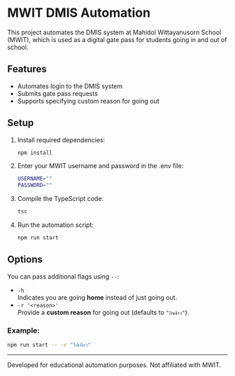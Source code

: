 # MWIT DMIS Automation

This project automates the DMIS system at Mahidol Wittayanusorn School (MWIT), which is used as a digital gate pass for students going in and out of school.

## Features

- Automates login to the DMIS system
- Submits gate pass requests
- Supports specifying custom reason for going out

## Setup

1. Install required dependencies:

   ```bash
   npm install
   ```

2. Enter your MWIT username and password in the .env file:

   ```bash
   USERNAME=""
   PASSWORD=""
   ```

3. Compile the TypeScript code:

   ```bash
   tsc
   ```

4. Run the automation script:
   ```bash
   npm run start
   ```

## Options

You can pass additional flags using `--`:

- `-h`  
  Indicates you are going **home** instead of just going out.
- `-r '<reason>'`  
  Provide a **custom reason** for going out (defaults to `"กินข้าว"`).

### Example:

```bash
npm run start -- -r "ไปเที่ยว"
```

---

Developed for educational automation purposes. Not affiliated with MWIT.
